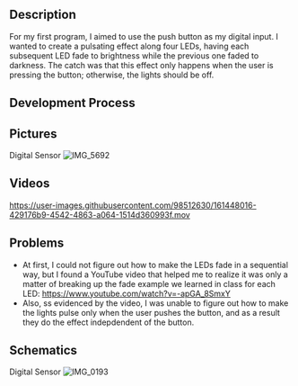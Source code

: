 ## Description
For my first program, I aimed to use the push button as my digital input. I wanted to create a pulsating effect along four LEDs, having each subsequent LED fade to brightness while the previous one faded to darkness. The catch was that this effect only happens when the user is pressing the button; otherwise, the lights should be off.


## Development Process

## Pictures
Digital Sensor
![IMG_5692](https://user-images.githubusercontent.com/98512630/161448151-015f2f91-6207-4b74-96df-1efaa767c7ed.jpg)


## Videos

https://user-images.githubusercontent.com/98512630/161448016-429176b9-4542-4863-a064-1514d360993f.mov

## Problems
- At first, I could not figure out how to make the LEDs fade in a sequential way, but I found a YouTube video that helped me to realize it was only a matter of breaking up the fade example we learned in class for each LED: https://www.youtube.com/watch?v=-apGA_8SmxY
- Also, ss evidenced by the video, I was unable to figure out how to make the lights pulse only when the user pushes the button, and as a result they do the effect indepdendent of the button. 

## Schematics
Digital Sensor 
![IMG_0193](https://user-images.githubusercontent.com/98512630/161448064-55a2c42d-f27a-4727-85aa-df389bfa19e3.jpg)







